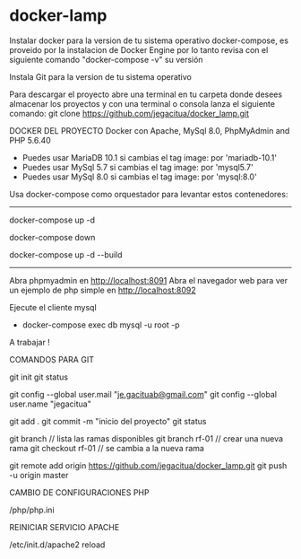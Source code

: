 # docker-lamp

Instalar docker para la version de tu sistema operativo
docker-compose, es proveido por la instalacion de Docker Engine por lo tanto
revisa con el siguiente comando "docker-compose -v" su versión

Instala Git para la version de tu sistema operativo

Para descargar el proyecto abre una terminal en tu carpeta donde desees almacenar
los proyectos y con una terminal o consola lanza el siguiente comando:
git clone https://github.com/jegacitua/docker_lamp.git

DOCKER DEL PROYECTO
Docker con Apache, MySql 8.0, PhpMyAdmin and PHP 5.6.40

- Puedes usar MariaDB 10.1 si cambias el tag image: por 'mariadb-10.1'
- Puedes usar MySql 5.7 si cambias el tag image: por 'mysql5.7'
- Puedes usar MySql 8.0 si cambias el tag image: por 'mysql:8.0'

Usa docker-compose como orquestador para levantar estos contenedores:

****
docker-compose up -d

docker-compose down

docker-compose up -d --build
****

Abra phpmyadmin en [http://localhost:8091](http://localhost:8091)
Abra el navegador web para ver un ejemplo de php simple en [http://localhost:8092](http://localhost:8092)

Ejecute el cliente mysql

- docker-compose exec db mysql -u root -p

A trabajar !

COMANDOS PARA GIT

git init
git status

git config --global user.mail "je.gacituab@gmail.com"
git config --global user.name "jegacitua"

git add .
git commit -m "inicio del proyecto"
git status

git branch              // lista las ramas disponibles
git branch rf-01        // crear una nueva rama
git checkout rf-01      // se cambia a la nueva rama

git remote add origin https://github.com/jegacitua/docker_lamp.git
git push -u origin master


CAMBIO DE CONFIGURACIONES PHP

/php/php.ini


REINICIAR SERVICIO APACHE

/etc/init.d/apache2 reload